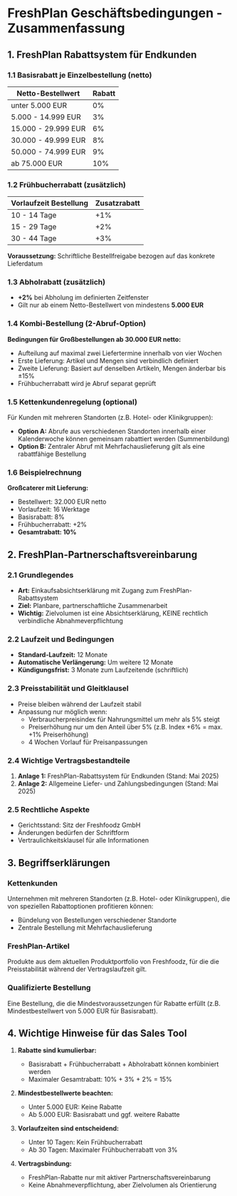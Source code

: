 # FreshPlan Geschäftsbedingungen - Zusammenfassung

## 1. FreshPlan Rabattsystem für Endkunden

### 1.1 Basisrabatt je Einzelbestellung (netto)

| Netto-Bestellwert | Rabatt |
|-------------------|--------|
| unter 5.000 EUR | 0% |
| 5.000 - 14.999 EUR | 3% |
| 15.000 - 29.999 EUR | 6% |
| 30.000 - 49.999 EUR | 8% |
| 50.000 - 74.999 EUR | 9% |
| ab 75.000 EUR | 10% |

### 1.2 Frühbucherrabatt (zusätzlich)

| Vorlaufzeit Bestellung | Zusatzrabatt |
|------------------------|--------------|
| 10 - 14 Tage | +1% |
| 15 - 29 Tage | +2% |
| 30 - 44 Tage | +3% |

**Voraussetzung:** Schriftliche Bestellfreigabe bezogen auf das konkrete Lieferdatum

### 1.3 Abholrabatt (zusätzlich)

- **+2%** bei Abholung im definierten Zeitfenster
- Gilt nur ab einem Netto-Bestellwert von mindestens **5.000 EUR**

### 1.4 Kombi-Bestellung (2-Abruf-Option)

**Bedingungen für Großbestellungen ab 30.000 EUR netto:**
- Aufteilung auf maximal zwei Liefertermine innerhalb von vier Wochen
- Erste Lieferung: Artikel und Mengen sind verbindlich definiert
- Zweite Lieferung: Basiert auf denselben Artikeln, Mengen änderbar bis ±15%
- Frühbucherrabatt wird je Abruf separat geprüft

### 1.5 Kettenkundenregelung (optional)

Für Kunden mit mehreren Standorten (z.B. Hotel- oder Klinikgruppen):

- **Option A:** Abrufe aus verschiedenen Standorten innerhalb einer Kalenderwoche können gemeinsam rabattiert werden (Summenbildung)
- **Option B:** Zentraler Abruf mit Mehrfachauslieferung gilt als eine rabattfähige Bestellung

### 1.6 Beispielrechnung

**Großcaterer mit Lieferung:**
- Bestellwert: 32.000 EUR netto
- Vorlaufzeit: 16 Werktage
- Basisrabatt: 8%
- Frühbucherrabatt: +2%
- **Gesamtrabatt: 10%**

## 2. FreshPlan-Partnerschaftsvereinbarung

### 2.1 Grundlegendes

- **Art:** Einkaufsabsichtserklärung mit Zugang zum FreshPlan-Rabattsystem
- **Ziel:** Planbare, partnerschaftliche Zusammenarbeit
- **Wichtig:** Zielvolumen ist eine Absichtserklärung, KEINE rechtlich verbindliche Abnahmeverpflichtung

### 2.2 Laufzeit und Bedingungen

- **Standard-Laufzeit:** 12 Monate
- **Automatische Verlängerung:** Um weitere 12 Monate
- **Kündigungsfrist:** 3 Monate zum Laufzeitende (schriftlich)

### 2.3 Preisstabilität und Gleitklausel

- Preise bleiben während der Laufzeit stabil
- Anpassung nur möglich wenn:
  - Verbraucherpreisindex für Nahrungsmittel um mehr als 5% steigt
  - Preiserhöhung nur um den Anteil über 5% (z.B. Index +6% = max. +1% Preiserhöhung)
  - 4 Wochen Vorlauf für Preisanpassungen

### 2.4 Wichtige Vertragsbestandteile

1. **Anlage 1:** FreshPlan-Rabattsystem für Endkunden (Stand: Mai 2025)
2. **Anlage 2:** Allgemeine Liefer- und Zahlungsbedingungen (Stand: Mai 2025)

### 2.5 Rechtliche Aspekte

- Gerichtsstand: Sitz der Freshfoodz GmbH
- Änderungen bedürfen der Schriftform
- Vertraulichkeitsklausel für alle Informationen

## 3. Begriffserklärungen

### Kettenkunden
Unternehmen mit mehreren Standorten (z.B. Hotel- oder Klinikgruppen), die von speziellen Rabattoptionen profitieren können:
- Bündelung von Bestellungen verschiedener Standorte
- Zentrale Bestellung mit Mehrfachauslieferung

### FreshPlan-Artikel
Produkte aus dem aktuellen Produktportfolio von Freshfoodz, für die die Preisstabilität während der Vertragslaufzeit gilt.

### Qualifizierte Bestellung
Eine Bestellung, die die Mindestvoraussetzungen für Rabatte erfüllt (z.B. Mindestbestellwert von 5.000 EUR für Basisrabatt).

## 4. Wichtige Hinweise für das Sales Tool

1. **Rabatte sind kumulierbar:**
   - Basisrabatt + Frühbucherrabatt + Abholrabatt können kombiniert werden
   - Maximaler Gesamtrabatt: 10% + 3% + 2% = 15%

2. **Mindestbestellwerte beachten:**
   - Unter 5.000 EUR: Keine Rabatte
   - Ab 5.000 EUR: Basisrabatt und ggf. weitere Rabatte

3. **Vorlaufzeiten sind entscheidend:**
   - Unter 10 Tagen: Kein Frühbucherrabatt
   - Ab 30 Tagen: Maximaler Frühbucherrabatt von 3%

4. **Vertragsbindung:**
   - FreshPlan-Rabatte nur mit aktiver Partnerschaftsvereinbarung
   - Keine Abnahmeverpflichtung, aber Zielvolumen als Orientierung